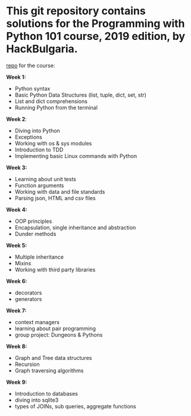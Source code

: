 # This git repository contains solutions for the Programming with Python 101 course, 2019 edition, by HackBulgaria.

[repo](https://github.com/HackBulgaria/Programming-101-Python-2019/) for the course: 

__Week 1:__
- Python syntax
- Basic Python Data Structures (list, tuple, dict, set, str)
- List and dict comprehensions
- Running Python from the terminal

__Week 2__:
- Diving into Python
- Exceptions
- Working with os & sys modules
- Introduction to TDD
- Implementing basic Linux commands with Python

__Week 3:__
- Learning about unit tests
- Function arguments
- Working with data and file standards
- Parsing json, HTML and csv files

__Week 4:__
- OOP principles
- Encapsulation, single inheritance and abstraction
- Dunder methods

__Week 5:__
- Multiple inheritance
- Mixins
- Working with third party libraries

__Week 6:__
- decorators
- generators

__Week 7:__
- context managers
- learning about pair programming
- group project: Dungeons & Pythons

__Week 8:__
- Graph and Tree data structures
- Recursion 
- Graph traversing algorithms

__Week 9:__
- Introduction to databases
- diving into sqlite3
- types of JOINs, sub queries, aggregate functions